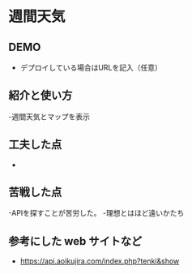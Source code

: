 # 週間天気

## DEMO

  - デプロイしている場合はURLを記入（任意）

## 紹介と使い方

  -週間天気とマップを表示

  

## 工夫した点

  -

## 苦戦した点

  -APIを探すことが苦労した。
  -理想とはほど遠いかたち

## 参考にした web サイトなど

  - https://api.aoikujira.com/index.php?tenki&show